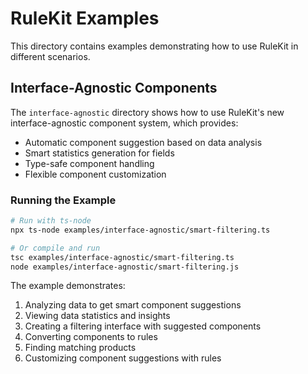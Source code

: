# RuleKit Examples

This directory contains examples demonstrating how to use RuleKit in different scenarios.

## Interface-Agnostic Components

The `interface-agnostic` directory shows how to use RuleKit's new interface-agnostic component system, which provides:

- Automatic component suggestion based on data analysis
- Smart statistics generation for fields
- Type-safe component handling
- Flexible component customization

### Running the Example

```bash
# Run with ts-node
npx ts-node examples/interface-agnostic/smart-filtering.ts

# Or compile and run
tsc examples/interface-agnostic/smart-filtering.ts
node examples/interface-agnostic/smart-filtering.js
```

The example demonstrates:

1. Analyzing data to get smart component suggestions
2. Viewing data statistics and insights
3. Creating a filtering interface with suggested components
4. Converting components to rules
5. Finding matching products
6. Customizing component suggestions with rules
